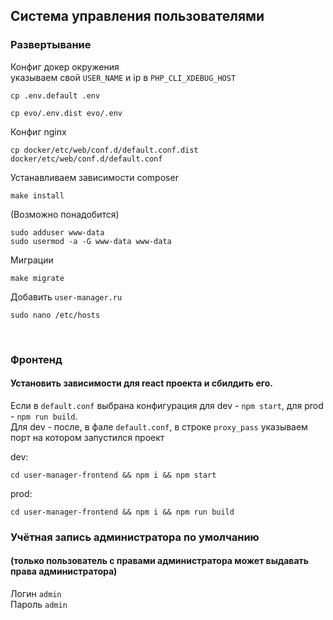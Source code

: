 ## Система управления пользователями

### Развертывание

Конфиг докер окружения
<br>
указываем свой ```USER_NAME``` и ip в ```PHP_CLI_XDEBUG_HOST```
```shell
cp .env.default .env
```
```shell
cp evo/.env.dist evo/.env
```

Конфиг nginx
```shell
cp docker/etc/web/conf.d/default.conf.dist docker/etc/web/conf.d/default.conf
```

Устанавливаем зависимости composer
```shell
make install
```

(Возможно понадобится)
```shell
sudo adduser www-data
sudo usermod -a -G www-data www-data
```

Миграции
```shell
make migrate
```

Добавить ```user-manager.ru```
```shell
sudo nano /etc/hosts
```
<br>

### Фронтенд
#### Установить зависимости для react проекта и сбилдить его.

Если в ```default.conf``` выбрана конфигурация для dev - ```npm start```, для prod - ```npm run build```.
<br>
Для dev - после, в фале ```default.conf```, в строке ```proxy_pass``` указываем порт на котором запустился проект


dev:
```shell
cd user-manager-frontend && npm i && npm start
```

prod:
```shell
cd user-manager-frontend && npm i && npm run build
```

### Учётная запись администратора по умолчанию
#### (только пользователь с правами администратора может выдавать права администратора)

Логин ```admin```
<br>
Пароль ```admin```